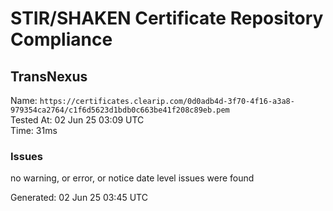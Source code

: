# STIR/SHAKEN Certificate Repository Compliance

## TransNexus

Name: `https://certificates.clearip.com/0d0adb4d-3f70-4f16-a3a8-979354ca2764/c1f6d5623d1bdb0c663be41f208c89eb.pem`\
Tested At: 02 Jun 25 03:09 UTC\
Time: 31ms

### Issues

no warning, or error, or notice date level issues were found

Generated: 02 Jun 25 03:45 UTC